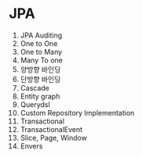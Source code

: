 # JPA

1. JPA Auditing
2. One to One
3. One to Many
4. Many To one
5. 양방향 바인딩
6. 단방향 바인딩
7. Cascade
8. Entity graph
9. Querydsl
10. Custom Repository Implementation
10. Transactional
11. TransactionalEvent
12. Slice, Page, Window
13. Envers
